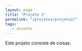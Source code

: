 ```yaml
---
layout: page
title: "Projeto 2"
permalink: "/projetos/projeto2/"
tags:
   - assunto
---
```


Este projeto consiste de coisas.
